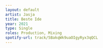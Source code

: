 ```yaml
---
layout: default
artist: Jasja
title: Beste Ide
year: 2021
type: Single
roles: Production, Mixing
spotify-url: track/5BakqWk9uaOIgyRyx3qQCL
---
```

